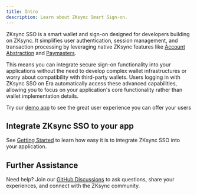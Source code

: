 ```yaml
---
title: Intro
description: Learn about ZKsync Smart Sign-on.
---
```


ZKsync SSO is a smart wallet and sign-on designed for developers building on ZKsync.
It simplifies user authentication, session management,
and transaction processing by leveraging native ZKsync features like
[Account Abstraction](/build/developer-reference/account-abstraction) and
[Paymasters](/build/developer-reference/account-abstraction/paymasters).

This means you can integrate secure sign-on functionality into your applications without the need to develop complex wallet infrastructures
or worry about compatibility with third-party wallets.
Users logging in with ZKsync SSO on Era automatically access these advanced capabilities,
allowing you to focus on your application's core functionality rather than wallet implementation details.

Try our [demo app](https://nft.zksync.dev) to see the great user experience you can offer your users

## Integrate ZKsync SSO to your app

See [Getting Started](./5.getting-started.md) to learn how easy it is to integrate ZKsync SSO into your application.

## Further Assistance

Need help? Join our [GitHub Discussions](%%zk_git_repo_zksync-developers%%/discussions/)
to ask questions, share your experiences, and connect with the ZKsync community.

<!---
## Source Code

The [ZKsync SSO Project](https://github.com/matter-labs/zksync-sso)
is open-source and available on GitHub under the MIT License.
Feel free to contribute, report issues, or suggest new features to help us improve the tool for everyone.--->

